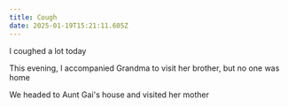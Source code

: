 ```yaml
---
title: Cough
date: 2025-01-19T15:21:11.605Z
---
```


I coughed a lot today

This evening, I accompanied Grandma to visit her brother, but no one was home

We headed to Aunt Gai's house and visited her mother
